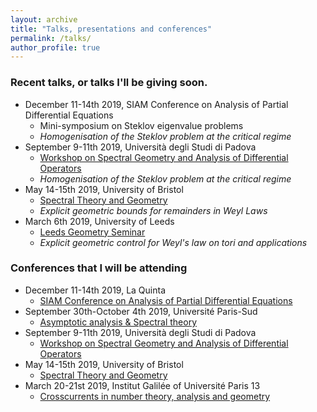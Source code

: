 ```yaml
---
layout: archive
title: "Talks, presentations and conferences"
permalink: /talks/
author_profile: true
---
```


### Recent talks, or talks I'll be giving soon.

* December 11-14th 2019, SIAM Conference on Analysis of Partial Differential Equations
  * Mini-symposium on Steklov eigenvalue problems
  * *Homogenisation of the Steklov problem at the critical regime*
* September 9-11th 2019, Università degli Studi di Padova
  * [Workshop on Spectral Geometry and Analysis of Differential Operators](https://events.math.unipd.it/spectralPD2019/node/1)
  * *Homogenisation of the Steklov problem at the critical regime*
* May 14-15th 2019, University of Bristol
  * [Spectral Theory and Geometry](https://bristol2daymeetingmay2019.wordpress.com/)
  * *Explicit geometric bounds for remainders in Weyl Laws*
* March 6th 2019,  University of Leeds
  * [Leeds Geometry Seminar](http://www1.maths.leeds.ac.uk/~pmtgk/seminar/current.html)
  * *Explicit geometric control for Weyl's law on tori and applications*

### Conferences that I will be attending

* December 11-14th 2019, La Quinta
  * [SIAM Conference on Analysis of Partial Differential Equations](https://www.siam.org/Conferences/CM/Conference/pd19)
* September 30th-October 4th 2019, Université Paris-Sud
  * [Asymptotic analysis &amp; Spectral theory](https://aspect19.blogspot.com/)
* September 9-11th 2019, Università degli Studi di Padova
  * [Workshop on Spectral Geometry and Analysis of Differential Operators](https://events.math.unipd.it/spectralPD2019/node/1)
* May 14-15th 2019, University of Bristol
  * [Spectral Theory and Geometry](https://bristol2daymeetingmay2019.wordpress.com/)
* March 20-21st 2019, Institut Galilée of Université Paris 13
  * [Crosscurrents in number theory, analysis and geometry](https://crosscurrents.sciencesconf.org/)
